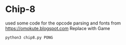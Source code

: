 # Chip-8

used some code for the opcode parsing and fonts from https://omokute.blogspot.com
Replace with Game
```bash
python3 chip8.py PONG
```

